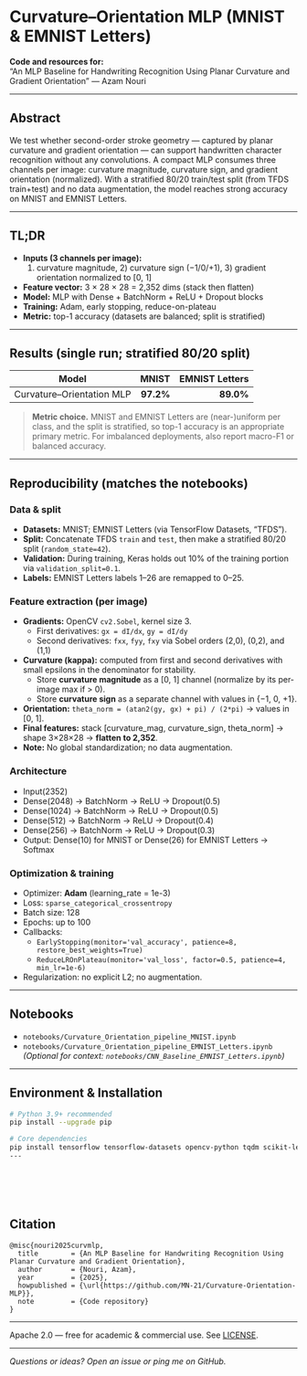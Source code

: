 # Curvature–Orientation MLP (MNIST & EMNIST Letters)

**Code and resources for:**  
“An MLP Baseline for Handwriting Recognition Using Planar Curvature and Gradient Orientation” — Azam Nouri

---

## Abstract
We test whether second-order stroke geometry — captured by planar curvature and gradient orientation — can support handwritten character recognition without any convolutions. A compact MLP consumes three channels per image: curvature magnitude, curvature sign, and gradient orientation (normalized). With a stratified 80/20 train/test split (from TFDS train+test) and no data augmentation, the model reaches strong accuracy on MNIST and EMNIST Letters.

---

## TL;DR
- **Inputs (3 channels per image):**  
  1) curvature magnitude, 2) curvature sign (−1/0/+1), 3) gradient orientation normalized to [0, 1]  
- **Feature vector:** 3 × 28 × 28 = 2,352 dims (stack then flatten)  
- **Model:** MLP with Dense + BatchNorm + ReLU + Dropout blocks  
- **Training:** Adam, early stopping, reduce-on-plateau  
- **Metric:** top-1 accuracy (datasets are balanced; split is stratified)

---

## Results (single run; stratified 80/20 split)
| Model                          | MNIST   | EMNIST Letters |
|--------------------------------|--------:|---------------:|
| Curvature–Orientation MLP      | **97.2%** | **89.0%**      |

> **Metric choice.** MNIST and EMNIST Letters are (near-)uniform per class, and the split is stratified, so top-1 accuracy is an appropriate primary metric. For imbalanced deployments, also report macro-F1 or balanced accuracy.

---

## Reproducibility (matches the notebooks)

### Data & split
- **Datasets:** MNIST; EMNIST Letters (via TensorFlow Datasets, “TFDS”).  
- **Split:** Concatenate TFDS `train` and `test`, then make a stratified 80/20 split (`random_state=42`).  
- **Validation:** During training, Keras holds out 10% of the training portion via `validation_split=0.1`.  
- **Labels:** EMNIST Letters labels 1–26 are remapped to 0–25.

### Feature extraction (per image)
- **Gradients:** OpenCV `cv2.Sobel`, kernel size 3.  
  - First derivatives: `gx = dI/dx`, `gy = dI/dy`  
  - Second derivatives: `fxx`, `fyy`, `fxy` via Sobel orders (2,0), (0,2), and (1,1)
- **Curvature (kappa):** computed from first and second derivatives with small epsilons in the denominator for stability.  
  - Store **curvature magnitude** as a [0, 1] channel (normalize by its per-image max if > 0).  
  - Store **curvature sign** as a separate channel with values in {−1, 0, +1}.  
- **Orientation:** `theta_norm = (atan2(gy, gx) + pi) / (2*pi)` → values in [0, 1].  
- **Final features:** stack [curvature_mag, curvature_sign, theta_norm] → shape 3×28×28 → **flatten to 2,352**.  
- **Note:** No global standardization; no data augmentation.

### Architecture
- Input(2352)  
- Dense(2048) → BatchNorm → ReLU → Dropout(0.5)  
- Dense(1024) → BatchNorm → ReLU → Dropout(0.5)  
- Dense(512)  → BatchNorm → ReLU → Dropout(0.4)  
- Dense(256)  → BatchNorm → ReLU → Dropout(0.3)  
- Output: Dense(10) for MNIST or Dense(26) for EMNIST Letters → Softmax

### Optimization & training
- Optimizer: **Adam** (learning_rate = 1e-3)  
- Loss: `sparse_categorical_crossentropy`  
- Batch size: 128  
- Epochs: up to 100  
- Callbacks:  
  - `EarlyStopping(monitor='val_accuracy', patience=8, restore_best_weights=True)`  
  - `ReduceLROnPlateau(monitor='val_loss', factor=0.5, patience=4, min_lr=1e-6)`  
- Regularization: no explicit L2; no augmentation.

---

## Notebooks
- `notebooks/Curvature_Orientation_pipeline_MNIST.ipynb`  
- `notebooks/Curvature_Orientation_pipeline_EMNIST_Letters.ipynb`  
*(Optional for context: `notebooks/CNN_Baseline_EMNIST_Letters.ipynb`)*

---

## Environment & Installation
```bash
# Python 3.9+ recommended
pip install --upgrade pip

# Core dependencies
pip install tensorflow tensorflow-datasets opencv-python tqdm scikit-learn numpy
---







```
## Citation

```text
@misc{nouri2025curvmlp,
  title        = {An MLP Baseline for Handwriting Recognition Using Planar Curvature and Gradient Orientation},
  author       = {Nouri, Azam},
  year         = {2025},
  howpublished = {\url{https://github.com/MN-21/Curvature-Orientation-MLP}},
  note         = {Code repository}
}
```
---



Apache 2.0 — free for academic & commercial use. See [LICENSE](LICENSE).

---

*Questions or ideas? Open an issue or ping me on GitHub.*
